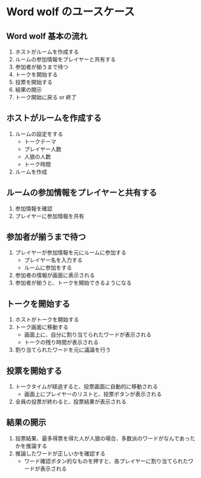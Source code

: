 # Word wolf のユースケース

## Word wolf 基本の流れ

1. ホストがルームを作成する
1. ルームの参加情報をプレイヤーと共有する
1. 参加者が揃うまで待つ
1. トークを開始する
1. 投票を開始する
1. 結果の開示
1. トーク開始に戻る or 終了

## ホストがルームを作成する

1. ルームの設定をする
   - トークテーマ
   - プレイヤー人数
   - 人狼の人数
   - トーク時間
1. ルームを作成

## ルームの参加情報をプレイヤーと共有する

<!-- NOTE(ryutah): もう少し具体的な手法を考えたほうが良さそう -->

1. 参加情報を確認
1. プレイヤーに参加情報を共有

## 参加者が揃うまで待つ

1. プレイヤーが参加情報を元にルームに参加する
   - プレイヤー名を入力する
   - ルームに参加をする
1. 参加者の情報が画面に表示される
1. 参加者が揃うと、トークを開始できるようになる

## トークを開始する

<!--

開始した際に、各プレイヤーに開始したことを通知するために、どういう技術的なアプローチにするか要検討

   1. ポーリング
   2. P2P(Web RTC)
   3. GraphQL subscription系(ストリーミング系)

-->

1. ホストがトークを開始する
1. トーク画面に移動する
   - 画面上に、自分に割り当てられたワードが表示される
   - トークの残り時間が表示される
1. 割り当てられたワードを元に議論を行う

## 投票を開始する

1. トークタイムが経過すると、投票画面に自動的に移動される
   - 画面上にプレイヤーのリストと、投票ボタンが表示される
1. 全員の投票が終わると、投票結果が表示される

## 結果の開示

1. 投票結果、最多得票を得た人が人狼の場合、多数派のワードがなんであったかを推論する
1. 推論したワードが正しいかを確認する
   - ワード確認ボタン的なものを押すと、各プレイヤーに割り当てられたワードが表示される
